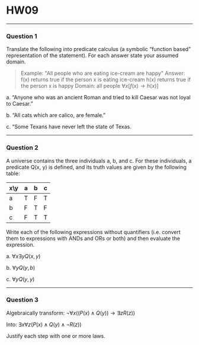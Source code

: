 # HW09
---
### Question 1

Translate the following into predicate calculus (a symbolic “function based” representation of the statement). For each answer state your assumed domain.

>Example:
>	"All people who are eating ice-cream are happy"
>Answer:
>	f(x) returns true if the person x is eating ice-cream
>	h(x) returns true if the person x is happy
>	Domain: all people
>	$\forall x [f(x) \rightarrow h(x)]$

a. “Anyone who was an ancient Roman and tried to kill Caesar was not loyal to Caesar.”

b. “All cats which are calico, are female.”

c. “Some Texans have never left the state of Texas.

---
### Question 2

A universe contains the three individuals a, b, and c. For these individuals, a predicate Q(x, y) is defined, and its truth values are given by the following table:

|  x\\y   | a   | b   | c   |
| --- | --- | --- | --- |
| a   | T   | F   | T   |
| b   | F   | T   | F   |
| c   | F   | T   | T   |

Write each of the following expressions without quantifiers (i.e. convert them to expressions with ANDs and ORs or both) and then evaluate the expression.

a. $\forall x \exists y Q(x, y)$

b. $\forall y Q(y, b)$

c. $\forall y Q(y, y)$

---
### Question 3

Algebraically transform: $\lnot \forall x ((P(x) \land Q(y)) \rightarrow \exists z R(z))$

Into: $\exists x \forall z (P(x) \land Q(y) \land \lnot R(z))$

Justify each step with one or more laws.
